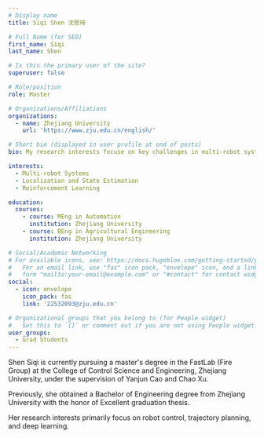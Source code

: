 ```yaml
---
# Display name
title: Siqi Shen 沈思琦

# Full Name (for SEO)
first_name: Siqi
last_name: Shen

# Is this the primary user of the site?
superuser: false

# Role/position
role: Master

# Organizations/Affiliations
organizations:
  - name: Zhejiang University
    url: 'https://www.zju.edu.cn/english/'

# Short bio (displayed in user profile at end of posts)
bio: My research interests focuse on key challenges in multi-robot systems, such as collaborative localization, perception, communication, and system organization.

interests:
  - Multi-robot Systems
  - Localization and State Estimation
  - Reinforcement Learning

education:
  courses:
    - course: MEng in Automation
      institution: Zhejiang University
    - course: BEng in Agricultural Engineering
      institution: Zhejiang University

# Social/Academic Networking
# For available icons, see: https://docs.hugoblox.com/getting-started/page-builder/#icons
#   For an email link, use "fas" icon pack, "envelope" icon, and a link in the
#   form "mailto:your-email@example.com" or "#contact" for contact widget.
social:
  - icon: envelope
    icon_pack: fas
    link: '22532093@zju.edu.cn'

# Organizational groups that you belong to (for People widget)
#   Set this to `[]` or comment out if you are not using People widget.
user_groups:
  - Grad Students
---
```


Shen Siqi is currently pursuing a master's degree in the FastLab (Fire Group) at the College of Control Science and Engineering, Zhejiang University, under the supervision of Yanjun Cao and Chao Xu.

Previously, she obtained a Bachelor of Engineering degree from Zhejiang University with the honor of Excellent graduation thesis.

Her research interests primarily focus on robot control, trajectory planning, and deep learning.